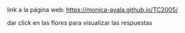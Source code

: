 link a la página web: https://monica-ayala.github.io/TC2005/

dar click en las flores para visualizar las respuestas
